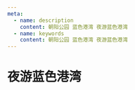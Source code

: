 ```yaml
---
meta:
  - name: description
    content: 朝阳公园 蓝色港湾 夜游蓝色港湾
  - name: keywords
    content: 朝阳公园 蓝色港湾 夜游蓝色港湾
---
```

# 夜游蓝色港湾

<ImgView title="朝阳公园蓝色港湾" url="https://z.wiki/images/20220130/8a6e349436af44218e1afba22bc71004.png" />

<ImgView title="朝阳公园-蓝色港湾" url="https://z.wiki/images/20220130/25371628a081486db5c22379de6b0ff6.png" />

<ImgView title="朝阳公园-蓝色港湾" url="https://z.wiki/images/20220130/d43cd1b6eeb54e67a969a2c258e8cb5d.png" />

<ImgView title="朝阳公园-蓝色港湾" url="https://z.wiki/images/20220130/31f4462addd04db6921ae7a9535a82de.png" />

<ImgView title="朝阳公园-蓝色港湾" url="https://z.wiki/images/20220130/63e60d74f2e3407d92af52a18a1e3ab0.png" />

<ImgView title="朝阳公园-蓝色港湾" url="https://z.wiki/images/20220130/48ffb652dbbf467c9aa220b1209f28db.png" />

<ImgView title="朝阳公园-蓝色港湾" url="https://z.wiki/images/20220130/dfad83939b61470d86d249e3adc985bb.png" />

<ImgView title="朝阳公园-蓝色港湾" url="https://z.wiki/images/20220130/64f17019349f425d9dcabbab4e6022cf.png" />

<ImgView title="朝阳公园-蓝色港湾" url="https://z.wiki/images/20220130/ca3623e3ce884a9d9382ee58c02c5d40.png" />

<ImgView title="朝阳公园-蓝色港湾" url="https://4.z.wiki/images/20220130/303070660fa14f0cb3bd1903346568a4.png" />

<ImgView title="朝阳公园-蓝色港湾" url="https://4.z.wiki/images/20220130/854dcd0bf1104713840cedc9e53a37f4.png" />

<ImgView title="朝阳公园-蓝色港湾" url="https://4.z.wiki/images/20220130/c7805cdb0b8042b4b6dbbefb61ec9f7e.png" />

<ImgView title="朝阳公园-蓝色港湾" url="https://4.z.wiki/images/20220130/984879a2e01947ab895d728e0b706a8a.png" />

